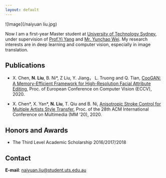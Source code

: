 ```yaml
---
layout: default
---
```

![Image](/naiyuan liu.jpg)

Now I am a first-year Master student at [University of Technology Sydney](http://www.uts.edu.au/), under supervision of [Prof.Yi Yang](https://sites.google.com/site/ianyyang2016/) and [Mr. Yunchao Wei](https://weiyc.github.io/). My research interests are in deep learning and computer vision, especially in image translation.

## Publications
- X. Chen, **N. Liu**, B. Ni*, Z Liu, Y. Jiang， L. Truong and Q. Tian, [CooGAN: A Memory-Efficient Framework for High-Resolution Facial Attribute Editing](https://arxiv.org/abs/2011.01563), Proc. of European Conference on Computer Vision (ECCV), 2020.

- X. Chen*, X. Yan*, **N. Liu**, T. Qiu and B. Ni, [Anisotropic Stroke Control for Multiple Artists Style Transfer](https://arxiv.org/abs/2010.08175), Proc. of the 28th ACM International Conference on Multimedia (MM ’20), 2020.

## Honors and Awards
- The Third Level Academic Scholarship 2016/2017/2018

## Contact 

**E-mail**:  naiyuan.liu@student.uts.edu.au

